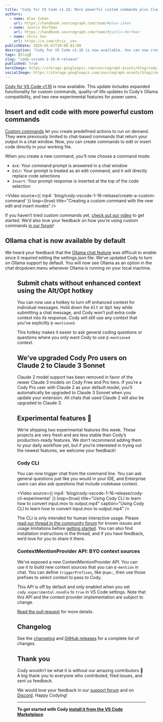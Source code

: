 ```yaml
---
title: "Cody for VS Code v1.16: More powerful custom commands plus Claude 3 models as the new default"
authors:
  - name: Alex Isken
    url: https://handbook.sourcegraph.com/team/#alex-isken
  - name: Justin Dorfman
    url: https://handbook.sourcegraph.com/team/#justin-dorfman
  - name: Chris Sev
    url: https://x.com/chris__sev
publishDate: 2024-05-01T10:00-01:00
description: "Cody for VS Code v1.16 is now available. You can now create more powerful custom commands to edit or insert code directly. We’ve also made quality-of-life updates to Cody’s Ollama compatibility and deprecated Claude 2 models in favor of Claude 3."
tags: [blog]
slug: "cody-vscode-1-16-0-release"
published: true
heroImage: https://storage.googleapis.com/sourcegraph-assets/blog/cody-vscode-1-16-release/cody-vscode-1.16.0-og-image.jpg
socialImage: https://storage.googleapis.com/sourcegraph-assets/blog/cody-vscode-1-16-release/cody-vscode-1.16.0-og-image.jpg
--- 
```


[Cody for VS Code v1.16](https://marketplace.visualstudio.com/items?itemName=sourcegraph.cody-ai) is now available. This update includes expanded functionality for custom commands, quality-of-life updates to Cody’s Ollama compatibility, and two new experimental features for power users.


## Insert and edit code with more powerful custom commands

[Custom commands](https://sourcegraph.com/docs/cody/capabilities/commands#custom-commands) let you create predefined actions to run on demand. They were previously limited to chat-based commands that return your output in a chat window. Now, you can create commands to edit or insert code directly in your working file.

When you create a new command, you’ll now choose a command mode:

* `Ask`: Your command prompt is answered in a chat window
* `Edit`: Your prompt is treated as an edit command, and it will directly replace code selections
* `Insert`: Your prompt response is inserted at the top of the code selection

<Video 
  source={{
    mp4: 'blog/cody-vscode-1-16-release/create-a-custom-command'
  }}
  loop={true}
  title="Creating a custom command with the new edit and insert modes"
/>

If you haven’t tried custom commands yet, [check out our video](https://www.youtube.com/watch?v=ruVgjt0zIzk) to get started. We’d also love your feedback on how you’re using custom commands [in our forum](https://community.sourcegraph.com/c/cody/5)!


## Ollama chat is now available by default

We heard your feedback that the [Ollama chat feature](https://sourcegraph.com/blog/local-chat-with-ollama-and-cody) was difficult to enable since it required editing the settings.json file. We’ve updated Cody to turn on Ollama support by default. You will now see Ollama as an option in the chat dropdown menu whenever Ollama is running on your local machine.

<Figure
  src="https://storage.googleapis.com/sourcegraph-assets/blog/cody-vscode-1-16-release/ollama-models.png"
  alt="Cody's model selector with Ollama options"
/>


## Submit chats without enhanced context using the Alt/Opt hotkey

You can now use a hotkey to turn off enhanced context for individual messages. Hold down the <kbd>Alt</kbd> or <kbd>Opt</kbd> key while submitting a chat message, and Cody won’t pull extra code context into its response. Cody will still use any context that you’ve explicitly `@-mentioned`.

This hotkey makes it easier to ask general coding questions or questions where you _only_ want Cody to use `@-mentioned` context. 


## We’ve upgraded Cody Pro users on Claude 2 to Claude 3 Sonnet

Claude 2 model support has been removed in favor of the newer Claude 3 models on Cody Free and Pro tiers. If you’re a Cody Pro user with Claude 2 as your default model, you’ll automatically be upgraded to Claude 3 Sonnet when you update your extension. All chats that used Claude 2 will also be upgraded to Claude 3.


## Experimental features 🧪

We’re shipping two experimental features this week. These projects are very fresh and are less stable than Cody’s production-ready features. We don’t recommend adding them to your daily workflow yet, but if you’re interested in trying out the newest features, we welcome your feedback!


### Cody CLI

You can now trigger chat from the command line. You can ask general questions just like you would in your IDE, and Enterprise users can also ask questions that include codebase context. 

<Video 
  source={{
    mp4: 'blog/cody-vscode-1-16-release/cody-cli-experimental'
  }}
  loop={true}
  title="Using Cody CLI to learn how to convert input.mov to output.mp4"
  caption="Using Cody CLI to learn how to convert input.mov to output.mp4"
/>

The CLI is only intended for human interactive usage. Please [read our thread in the community forum](https://community.sourcegraph.com/t/feedback-on-cody-cli-experimental-feature/78) for known issues and usage limitations before [getting started](https://github.com/sourcegraph/cody/blob/main/cli/README.md). You can also find installation instructions in the thread, and if you have feedback, we’d love for you to share it there.


### ContextMentionProvider API: BYO context sources

We’ve exposed a new ContextMentionProvider API. You can use it to build new context sources that you can `@-mention` in chat. You can define `triggerPrefixes`, like `@npm:`, then use those prefixes to select context to pass to Cody.

This API is off by default and only enabled when you set `cody.experimental.noodle` to `true` in VS Code settings. Note that this API and the context provider implementation are subject to change.

[Read the pull request](https://github.com/sourcegraph/cody/pull/3883) for more details.


## Changelog

See the [changelog](https://github.com/sourcegraph/cody/releases/tag/vscode-v1.16.0) and [GitHub releases](https://github.com/sourcegraph/cody/releases) for a complete list of changes.


## Thank you

Cody wouldn’t be what it is without our amazing contributors 💖 A big thank you to everyone who contributed, filed issues, and sent us feedback.

We would love your feedback in our [support forum](https://community.sourcegraph.com/) and on [Discord](https://discord.com/servers/sourcegraph-969688426372825169). Happy Codying!

---

**To get started with Cody [install it from the VS Code Marketplace](https://marketplace.visualstudio.com/items?itemName=sourcegraph.cody-ai)**
